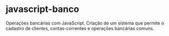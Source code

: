 # javascript-banco
Operações bancárias com JavaScript.
Criação de um sistema que permite o cadastro de clientes, contas-correntes e operações bancárias comuns.
